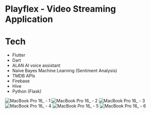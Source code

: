 # Playflex - Video Streaming Application

# Tech
- Flutter
- Dart
- ALAN AI voice assistant 
- Naive Bayes Machine Learning (Sentiment Analysis)
- TMDB APIs
- Firebase
- Hive
- Python (Flask)


![MacBook Pro 16_ - 1](https://github.com/rajkumarpawar07/playflex-video-streaming-flutter-application/assets/100755016/93030c81-6bfe-4d55-a4c8-5a3d9bdf3644)
![MacBook Pro 16_ - 2](https://github.com/rajkumarpawar07/playflex-video-streaming-flutter-application/assets/100755016/17503aed-3a70-49b4-a62c-58c96c3b6c0a)
![MacBook Pro 16_ - 3](https://github.com/rajkumarpawar07/playflex-video-streaming-flutter-application/assets/100755016/a92db1ab-f55b-466c-85c6-e3001c560ac4)
![MacBook Pro 16_ - 4](https://github.com/rajkumarpawar07/playflex-video-streaming-flutter-application/assets/100755016/48d89669-a337-4ed7-8c8c-0e7a09038bce)
![MacBook Pro 16_ - 5](https://github.com/rajkumarpawar07/playflex-video-streaming-flutter-application/assets/100755016/eb78bf9e-7f77-47c2-9824-70c56937218a)
![MacBook Pro 16_ - 6](https://github.com/rajkumarpawar07/playflex-video-streaming-flutter-application/assets/100755016/f6927aee-e8f4-4985-b6ca-7eecce4f5594)
